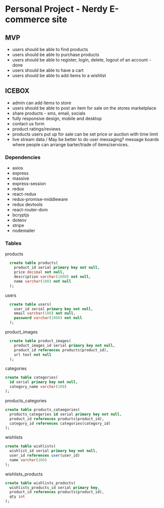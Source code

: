 # Personal Project - Nerdy E-commerce site

## MVP

- users should be able to find products
- users should be able to purchase products 
- users should be able to register, login, delete, logout of an account - done
- users should be able to have a cart 
- users should be able to add items to a wishlist





## ICEBOX

- admin can add items to store
- users should be able to post an item for sale on the stores marketplace
- share products - sms, email, socials
- fully responsive design, mobile and desktop
- contact us form
- product ratings/reviews
- products users put up for sale can be set price or auction with time limit
- live stream data / May be better to do user messaging? message boards where people can arrange barter/trade of items/services.


### Dependencies

- axios
- express
- massive
- express-session
- redux 
- react-redux 
- redux-promise-middleware
- redux devtools
- react-router-dom
- bcryptjs
- dotenv
- stripe
- nodemailer


### Tables 
products
```SQL
  create table products(
    product_id serial primary key not null,
    price decimal not null, 
    description varchar(1000) not null,
    name varchar(100) not null
  );
```
users
```SQL
  create table users(
    user_id serial primary key not null,
    email varchar(100) not null,
    password varchar(1000) not null
  );
```
<!-- tags
```SQL
  create table tags(
    tag_id serial primary key not null,
    tag_name varchar(100)
     
  )
```

product_tags
```SQL
  create table product_tags(
    product_tags_id serial primary key not null,
    product_id references products(product_id),
    tag_id references tags(tag_id)
  )
``` -->

product_images
```SQL
  create table product_images(
    product_images_id serial primary key not null,
    product_id references products(product_id),
    url text not null
  );
```

categories
```SQL
create table categories(
  id serial primary key not null,
  category_name varchar(100)
);
```

products_categories
```SQL
create table products_cataegories(
  products_categories id serial primary key not null,
  product_id references products(product_id),
  category_id references categories(category_id)
);
```

wishlists
```SQL
create table wishlists(
  wishlist_id serial primary key not null,
  user_id references user(user_id)
  name varchar(100)
);
```

wishlists_products
```SQL
create table wishlists_products(
  wishlists_products_id serial primary key,
  product_id references products(product_id),
  qty int
);
```